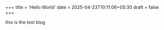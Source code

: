 +++
title = 'Hello World'
date = 2025-04-23T10:11:06+05:30
draft = false
+++

this is the test blog
